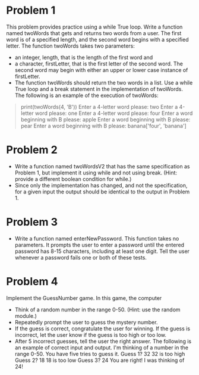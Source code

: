 # Problem 1
This problem provides practice using a while True loop. Write a function named twoWords that gets and returns two words from a user. The first word is of a specified length, and the second word begins with a specified letter.
The function twoWords takes two parameters:
- an integer, length, that is the length of the first word and
- a character, firstLetter, that is the first letter of the second word. The second word may begin with either an upper or lower case instance of firstLetter.
- The function twoWords should return the two words in a list. Use a while True loop and a break statement in the implementation of twoWords. The following is an example of the execution of twoWords:
>print(twoWords(4, 'B'))
>Enter a 4-letter word please: two
>Enter a 4-letter word please: one
>Enter a 4-letter word please: four
>Enter a word beginning with B please: apple
>Enter a word beginning with B please: pear
>Enter a word beginning with B please: banana['four', 'banana']
# Problem 2
- Write a function named twoWordsV2 that has the same specification as Problem 1, but implement it using while and not using break. (Hint: provide a different boolean condition for while.)
- Since only the implementation has changed, and not the specification, for a given input the output should be identical to the output in Problem 1.
# Problem 3
- Write a function named enterNewPassword. This function takes no parameters. It prompts the user to enter a password until the entered password has 8-15 characters, including at least one digit. Tell the user whenever a password fails one or both of these tests.
# Problem 4
Implement the GuessNumber game. In this game, the computer
- Think of a random number in the range 0-50. (Hint: use the random module.)
- Repeatedly prompt the user to guess the mystery number.
- If the guess is correct, congratulate the user for winning. If the guess is incorrect, let the user know if the guess is too high or too low.
- After 5 incorrect guesses, tell the user the right answer.
The following is an example of correct input and output.
I'm thinking of a number in the range 0-50. You have five tries to guess it.
Guess 1? 32
32 is too high
Guess 2? 18
18 is too low
Guess 3? 24
You are right! I was thinking of 24!